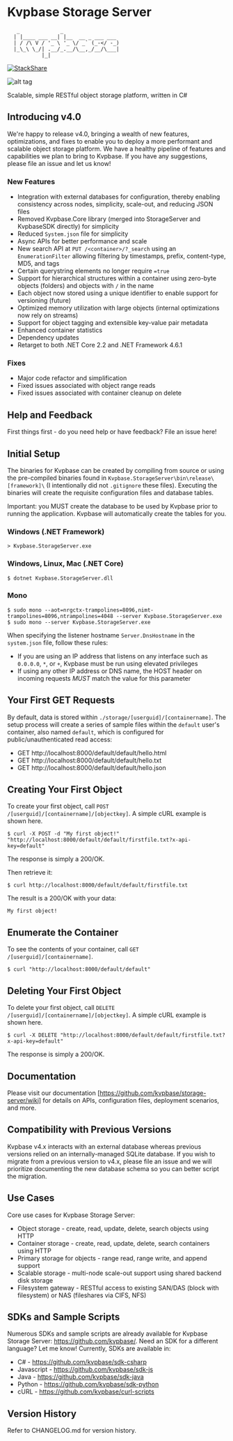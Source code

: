 # Kvpbase Storage Server

```
   _             _
  | |____ ___ __| |__  __ _ ___ ___
  | / /\ V / '_ \ '_ \/ _` (_-</ -_)
  |_\_\ \_/| .__/_.__/\__,_/__/\___|
           |_|

```

[![StackShare](http://img.shields.io/badge/tech-stack-0690fa.svg?style=flat)](https://stackshare.io/jchristn/kvpbase)

![alt tag](https://github.com/kvpbase/storage-server/blob/master/assets/diagram.png)

Scalable, simple RESTful object storage platform, written in C#

## Introducing v4.0

We're happy to release v4.0, bringing a wealth of new features, optimizations, and fixes to enable you to deploy a more performant and scalable object storage platform.  We have a healthy pipeline of features and capabilities we plan to bring to Kvpbase.  If you have any suggestions, please file an issue and let us know!

### New Features

- Integration with external databases for configuration, thereby enabling consistency across nodes, simplicity, scale-out, and reducing JSON files
- Removed Kvpbase.Core library (merged into StorageServer and KvpbaseSDK directly) for simplicity
- Reduced ```System.json``` file for simplicity
- Async APIs for better performance and scale
- New search API at ```PUT /<container>/?_search``` using an ```EnumerationFilter``` allowing filtering by timestamps, prefix, content-type, MD5, and tags
- Certain querystring elements no longer require ```=true```
- Support for hierarchical structures within a container using zero-byte objects (folders) and objects with ```/``` in the name
- Each object now stored using a unique identifier to enable support for versioning (future)
- Optimized memory utilization with large objects (internal optimizations now rely on streams)
- Support for object tagging and extensible key-value pair metadata 
- Enhanced container statistics
- Dependency updates
- Retarget to both .NET Core 2.2 and .NET Framework 4.6.1

### Fixes

- Major code refactor and simplification
- Fixed issues associated with object range reads
- Fixed issues associated with container cleanup on delete
 
## Help and Feedback

First things first - do you need help or have feedback?  File an issue here!

## Initial Setup

The binaries for Kvpbase can be created by compiling from source or using the pre-compiled binaries found in ```Kvpbase.StorageServer\bin\release\[framework]\``` (I intentionally did not ```.gitignore``` these files).  Executing the binaries will create the requisite configuration files and database tables.

Important: you MUST create the database to be used by Kvpbase prior to running the application.  Kvpbase will automatically create the tables for you.

### Windows (.NET Framework)
```
> Kvpbase.StorageServer.exe
```

### Windows, Linux, Mac (.NET Core)
```
$ dotnet Kvpbase.StorageServer.dll
```

### Mono
```
$ sudo mono --aot=nrgctx-trampolines=8096,nimt-trampolines=8096,ntrampolines=4048 --server Kvpbase.StorageServer.exe
$ sudo mono --server Kvpbase.StorageServer.exe
```

When specifying the listener hostname ```Server.DnsHostname``` in the ```system.json``` file, follow these rules:
- If you are using an IP address that listens on any interface such as ```0.0.0.0```, ```*```, or ```+```, Kvpbase must be run using elevated privileges
- If using any other IP address or DNS name, the HOST header on incoming requests *MUST* match the value for this parameter

## Your First GET Requests

By default, data is stored within ```./storage/[userguid]/[containername]```.  The setup process will create a series of sample files within the ```default``` user's container, also named ```default```, which is configured for public/unauthenticated read access:

- GET http://localhost:8000/default/default/hello.html 
- GET http://localhost:8000/default/default/hello.txt 
- GET http://localhost:8000/default/default/hello.json 

## Creating Your First Object

To create your first object, call ```POST /[userguid]/[containername]/[objectkey]```.  A simple cURL example is shown here.
```
$ curl -X POST -d "My first object!" "http://localhost:8000/default/default/firstfile.txt?x-api-key=default"
```

The response is simply a 200/OK. 

Then retrieve it:
```
$ curl http://localhost:8000/default/default/firstfile.txt
```

The result is a 200/OK with your data:
```
My first object!
```

## Enumerate the Container

To see the contents of your container, call ```GET /[userguid]/[containername]```.
```
$ curl "http://localhost:8000/default/default"
```

## Deleting Your First Object

To delete your first object, call ```DELETE /[userguid]/[containername]/[objectkey]```.  A simple cURL example is shown here.
```
$ curl -X DELETE "http://localhost:8000/default/default/firstfile.txt?x-api-key=default"
```

The response is simply a 200/OK.

## Documentation

Please visit our documentation [https://github.com/kvpbase/storage-server/wiki] for details on APIs, configuration files, deployment scenarios, and more. 
 
## Compatibility with Previous Versions

Kvpbase v4.x interacts with an external database whereas previous versions relied on an internally-managed SQLite database.  If you wish to migrate from a previous version to v4.x, please file an issue and we will prioritize documenting the new database schema so you can better script the migration.

## Use Cases

Core use cases for Kvpbase Storage Server:

- Object storage - create, read, update, delete, search objects using HTTP
- Container storage - create, read, update, delete, search containers using HTTP
- Primary storage for objects - range read, range write, and append support
- Scalable storage - multi-node scale-out support using shared backend disk storage 
- Filesystem gateway - RESTful access to existing SAN/DAS (block with filesystem) or NAS (fileshares via CIFS, NFS)

## SDKs and Sample Scripts

Numerous SDKs and sample scripts are already available for Kvpbase Storage Server: https://github.com/kvpbase/.  Need an SDK for a different language?  Let me know!  Currently, SDKs are available in:

- C# - https://github.com/kvpbase/sdk-csharp
- Javascript - https://github.com/kvpbase/sdk-js
- Java - https://github.com/kvpbase/sdk-java
- Python - https://github.com/kvpbase/sdk-python
- cURL - https://github.com/kvpbase/curl-scripts

## Version History

Refer to CHANGELOG.md for version history.
